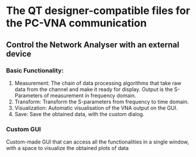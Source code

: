 # The QT designer-compatible files for the PC-VNA communication

## Control the Network Analyser with an external device
### Basic Functionality:
1. Measurement: The chain of data processing algorithms that take raw data from the channel and make it ready for display. Output is the S-Parameters of measurement in frequency domain.
2. Transform: Transform the S-parameters from frequency to time domain.
3. Visualization: Automatic visualisation of the VNA output on the GUI.
4. Save: Save the obtained data, with the custom dialog.

### Custom GUI
Custom-made GUI that can access all the functionalities in a single window, with a space to visualize the obtained plots of data
